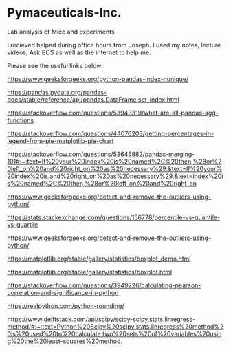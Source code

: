 # Pymaceuticals-Inc.

Lab analysis of Mice and experiments

I recieved helped during office hours from Joseph. I used my notes, lecture videos, Ask BCS as well as the internet to help me.

Please see the useful links below:

https://www.geeksforgeeks.org/python-pandas-index-nunique/

https://pandas.pydata.org/pandas-docs/stable/reference/api/pandas.DataFrame.set_index.html

https://stackoverflow.com/questions/53943319/what-are-all-pandas-agg-functions

https://stackoverflow.com/questions/44076203/getting-percentages-in-legend-from-pie-matplotlib-pie-chart

https://stackoverflow.com/questions/53645882/pandas-merging-101#:~:text=If%20your%20index%20is%20named%2C%20then,%28or%20left_on%20and%20right_on%20as%20necessary%29.&text=If%20your%20index%20is,and%20right_on%20as%20necessary%29.&text=index%20is%20named%2C%20then,%28or%20left_on%20and%20right_on

https://www.geeksforgeeks.org/detect-and-remove-the-outliers-using-python/

https://stats.stackexchange.com/questions/156778/percentile-vs-quantile-vs-quartile

https://www.geeksforgeeks.org/detect-and-remove-the-outliers-using-python/

https://matplotlib.org/stable/gallery/statistics/boxplot_demo.html

https://matplotlib.org/stable/gallery/statistics/boxplot.html

https://stackoverflow.com/questions/3949226/calculating-pearson-correlation-and-significance-in-python

https://realpython.com/python-rounding/

https://www.delftstack.com/api/scipy/scipy-scipy.stats.linregress-method/#:~:text=Python%20Scipy%20scipy.stats.linregress%20method%20is%20used%20to%20calculate,two%20sets%20of%20variables%20using%20the%20least-squares%20method.
